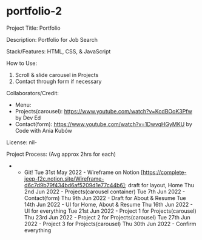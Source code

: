 # portfolio-2
Project Title: Portfolio 

Description: Portfolio for Job Search

Stack/Features: HTML, CSS, & JavaScript

How to Use: 
1) Scroll & slide carousel in Projects
2) Contact through form if necessary

Collaborators/Credit:
- Menu:
- Projects(carousel): https://www.youtube.com/watch?v=KcdBOoK3Pfw by Dev Ed
- Contact(form): https://www.youtube.com/watch?v=1DwvqHGyMKU by Code with Ania Kubów

License: nil-

Project Process: (Avg approx 2hrs for each)
  * - Git!
  Tue 31st May 2022 - Wireframe on Notion [https://complete-jeep-f2c.notion.site/Wireframe-d6c7d9b79f434bd6af5209d1e77c44b6]; draft for layout, Home
  Thu 2nd Jun 2022 - Projects(carousel container) 
  Tue 7th Jun 2022 - Contact(form)
  Thu 9th Jun 2022 - Draft for About & Resume
  Tue 14th Jun 2022 - UI for Home, About & Resume
  Thu 16th Jun 2022 - UI for everything
  Tue 21st Jun 2022 - Project 1 for Projects(carousel)
  Thu 23rd Jun 2022 - Project 2 for Projects(carousel) 
  Tue 27th Jun 2022 - Project 3 for Projects(carousel)
  Thu 30th Jun 2022 - Confirm everything
  
